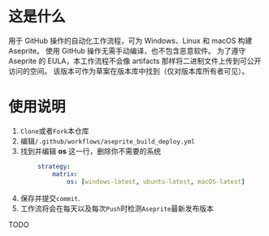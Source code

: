 # 这是什么
用于 GitHub 操作的自动化工作流程，可为 Windows、Linux 和 macOS 构建 Aseprite。
使用 GitHub 操作无需手动编译，也不包含恶意软件。
为了遵守 Aseprite 的 EULA，本工作流程不会像 artifacts 那样将二进制文件上传到可公开访问的空间。
该版本可作为草案在版本库中找到（仅对版本库所有者可见）。

# 使用说明

1. `Clone`或者`Fork`本仓库
2. 编辑`/.github/workflows/aseprite_build_deploy.yml`
3. 找到并编辑 **os** 这一行，删除你不需要的系统
```yaml
        strategy:
            matrix:
                os: [windows-latest, ubuntu-latest, macOS-latest]
```
4. 保存并提交`commit`.
5. 工作流将会在每天以及每次`Push`时检测`Aseprite`最新发布版本

TODO
